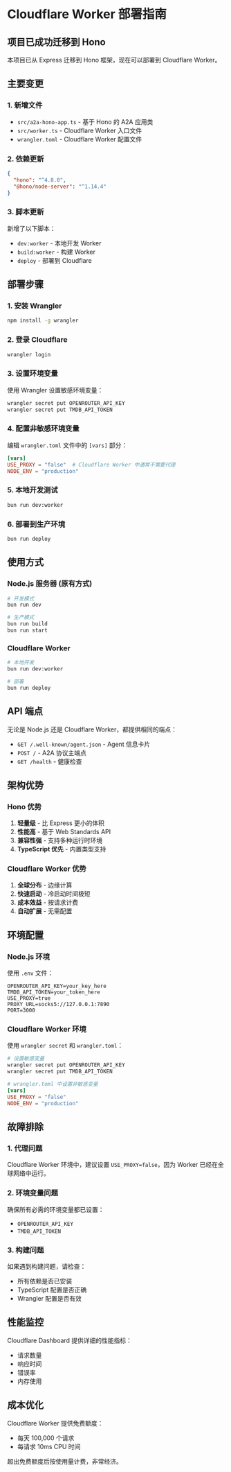 # Cloudflare Worker 部署指南

## 项目已成功迁移到 Hono

本项目已从 Express 迁移到 Hono 框架，现在可以部署到 Cloudflare Worker。

## 主要变更

### 1. 新增文件

- `src/a2a-hono-app.ts` - 基于 Hono 的 A2A 应用类
- `src/worker.ts` - Cloudflare Worker 入口文件
- `wrangler.toml` - Cloudflare Worker 配置文件

### 2. 依赖更新

```json
{
  "hono": "^4.8.0",
  "@hono/node-server": "^1.14.4"
}
```

### 3. 脚本更新

新增了以下脚本：
- `dev:worker` - 本地开发 Worker
- `build:worker` - 构建 Worker
- `deploy` - 部署到 Cloudflare

## 部署步骤

### 1. 安装 Wrangler

```bash
npm install -g wrangler
```

### 2. 登录 Cloudflare

```bash
wrangler login
```

### 3. 设置环境变量

使用 Wrangler 设置敏感环境变量：

```bash
wrangler secret put OPENROUTER_API_KEY
wrangler secret put TMDB_API_TOKEN
```

### 4. 配置非敏感环境变量

编辑 `wrangler.toml` 文件中的 `[vars]` 部分：

```toml
[vars]
USE_PROXY = "false"  # Cloudflare Worker 中通常不需要代理
NODE_ENV = "production"
```

### 5. 本地开发测试

```bash
bun run dev:worker
```

### 6. 部署到生产环境

```bash
bun run deploy
```

## 使用方式

### Node.js 服务器 (原有方式)

```bash
# 开发模式
bun run dev

# 生产模式
bun run build
bun run start
```

### Cloudflare Worker

```bash
# 本地开发
bun run dev:worker

# 部署
bun run deploy
```

## API 端点

无论是 Node.js 还是 Cloudflare Worker，都提供相同的端点：

- `GET /.well-known/agent.json` - Agent 信息卡片
- `POST /` - A2A 协议主端点
- `GET /health` - 健康检查

## 架构优势

### Hono 优势

1. **轻量级** - 比 Express 更小的体积
2. **性能高** - 基于 Web Standards API
3. **兼容性强** - 支持多种运行时环境
4. **TypeScript 优先** - 内置类型支持

### Cloudflare Worker 优势

1. **全球分布** - 边缘计算
2. **快速启动** - 冷启动时间极短
3. **成本效益** - 按请求计费
4. **自动扩展** - 无需配置

## 环境配置

### Node.js 环境

使用 `.env` 文件：

```env
OPENROUTER_API_KEY=your_key_here
TMDB_API_TOKEN=your_token_here
USE_PROXY=true
PROXY_URL=socks5://127.0.0.1:7890
PORT=3000
```

### Cloudflare Worker 环境

使用 `wrangler secret` 和 `wrangler.toml`：

```bash
# 设置敏感变量
wrangler secret put OPENROUTER_API_KEY
wrangler secret put TMDB_API_TOKEN
```

```toml
# wrangler.toml 中设置非敏感变量
[vars]
USE_PROXY = "false"
NODE_ENV = "production"
```

## 故障排除

### 1. 代理问题

Cloudflare Worker 环境中，建议设置 `USE_PROXY=false`，因为 Worker 已经在全球网络中运行。

### 2. 环境变量问题

确保所有必需的环境变量都已设置：
- `OPENROUTER_API_KEY`
- `TMDB_API_TOKEN`

### 3. 构建问题

如果遇到构建问题，请检查：
- 所有依赖是否已安装
- TypeScript 配置是否正确
- Wrangler 配置是否有效

## 性能监控

Cloudflare Dashboard 提供详细的性能指标：
- 请求数量
- 响应时间
- 错误率
- 内存使用

## 成本优化

Cloudflare Worker 提供免费额度：
- 每天 100,000 个请求
- 每请求 10ms CPU 时间

超出免费额度后按使用量计费，非常经济。 